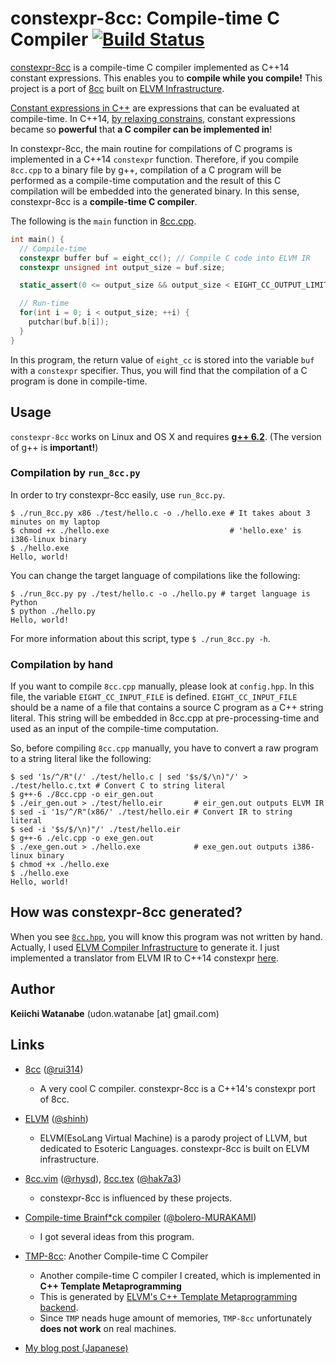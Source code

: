 # constexpr-8cc: Compile-time C Compiler [![Build Status](https://travis-ci.org/keiichiw/constexpr-8cc.svg?branch=master)](https://travis-ci.org/keiichiw/constexpr-8cc)

[constexpr-8cc](https://github.com/keiichiw/constexpr-8cc) is a compile-time C compiler implemented as C++14 constant expressions.
This enables you to **compile while you compile!**
This project is a port of [8cc](https://github.com/rui314/8cc) built on [ELVM Infrastructure](https://github.com/shinh/elvm).

[Constant expressions in C++](http://en.cppreference.com/w/cpp/language/constant_expression) are expressions that can be evaluated at compile-time.
In C++14, [by relaxing constrains](https://isocpp.org/files/papers/N3652.html), constant expressions became so **powerful** that **a C compiler can be implemented in**!

In constexpr-8cc, the main routine for compilations of C programs is implemented in a C++14 `constexpr` function.
Therefore, if you compile `8cc.cpp` to a binary file by g++, compilation of a C program will be performed as a compile-time computation and the result of this C compilation will be embedded into the generated binary.
In this sense, constexpr-8cc is a **compile-time C compiler**.

The following is the `main` function in [8cc.cpp](https://github.com/keiichiw/constexpr-8cc/blob/master/8cc.cpp).
```c++
int main() {
  // Compile-time
  constexpr buffer buf = eight_cc(); // Compile C code into ELVM IR
  constexpr unsigned int output_size = buf.size;

  static_assert(0 <= output_size && output_size < EIGHT_CC_OUTPUT_LIMIT, "8cc: Error");

  // Run-time
  for(int i = 0; i < output_size; ++i) {
    putchar(buf.b[i]);
  }
}
```
In this program, the return value of `eight_cc` is stored into the variable `buf` with a `constexpr` specifier.
Thus, you will find that the compilation of a C program is done in compile-time.

## Usage

`constexpr-8cc` works on Linux and OS X and requires [**g++ 6.2**](https://gcc.gnu.org/gcc-6/).
(The version of g++ is **important!**)

### Compilation by `run_8cc.py`
In order to try constexpr-8cc easily, use `run_8cc.py`.
```shell
$ ./run_8cc.py x86 ./test/hello.c -o ./hello.exe # It takes about 3 minutes on my laptop
$ chmod +x ./hello.exe                           # 'hello.exe' is i386-linux binary
$ ./hello.exe
Hello, world!
```
You can change the target language of compilations like the following:
```shell
$ ./run_8cc.py py ./test/hello.c -o ./hello.py # target language is Python
$ python ./hello.py
Hello, world!
```
For more information about this script, type `$ ./run_8cc.py -h`.

### Compilation by hand
If you want to compile `8cc.cpp` manually, please look at `config.hpp`.
In this file, the variable `EIGHT_CC_INPUT_FILE` is defined.
`EIGHT_CC_INPUT_FILE` should be a name of a file that contains a source C program as a C++ string literal.
This string will be embedded in 8cc.cpp at pre-processing-time and used as an input of the compile-time computation.

So, before compiling `8cc.cpp` manually, you have to convert a raw program to a string literal like the following:
```shell
$ sed '1s/^/R"(/' ./test/hello.c | sed '$s/$/\n)"/' > ./test/hello.c.txt # Convert C to string literal
$ g++-6 ./8cc.cpp -o eir_gen.out
$ ./eir_gen.out > ./test/hello.eir       # eir_gen.out outputs ELVM IR
$ sed -i '1s/^/R"(x86/' ./test/hello.eir # Convert IR to string literal
$ sed -i '$s/$/\n)"/' ./test/hello.eir
$ g++-6 ./elc.cpp -o exe_gen.out
$ ./exe_gen.out > ./hello.exe            # exe_gen.out outputs i386-linux binary
$ chmod +x ./hello.exe
$ ./hello.exe
Hello, world!
```
## How was constexpr-8cc generated?
When you see [`8cc.hpp`](https://github.com/keiichiw/constexpr-8cc/blob/master/8cc.hpp), you will know this program was not written by hand.
Actually, I used [ELVM Compiler Infrastructure](https://github.com/shinh/elvm) to generate it.
I just implemented a translator from ELVM IR to C++14 constexpr [here](https://github.com/shinh/elvm/pull/15).

## Author
**Keiichi Watanabe** (udon.watanabe [at] gmail.com)

## Links
* [8cc](https://github.com/rui314/8cc) ([@rui314](https://github.com/rui314))
  - A very cool C compiler. constexpr-8cc is a C++14's constexpr port of 8cc.
* [ELVM](https://github.com/shinh/elvm) ([@shinh](https://github.com/shinh))
  - ELVM(EsoLang Virtual Machine) is a parody project of LLVM, but dedicated to Esoteric Languages. constexpr-8cc is built on ELVM infrastructure.
* [8cc.vim](https://github.com/rhysd/8cc.vim) ([@rhysd](https://github.com/rhysd)), [8cc.tex](https://github.com/hak7a3/8cc.tex) ([@hak7a3](https://github.com/hak7a3))
  - constexpr-8cc is influenced by these projects.
* [Compile-time Brainf\*ck compiler](https://github.com/bolero-MURAKAMI/Sprout/blob/master/example/brainfuck/x86_compile.cpp) ([@bolero-MURAKAMI](https://github.com/bolero-MURAKAMI))
  - I got several ideas from this program.

* [TMP-8cc](https://github.com/keiichiw/TMP-8cc): Another Compile-time C Compiler
  - Another compile-time C compiler I created, which is implemented in **C++ Template Metaprogramming**
  - This is generated by [ELVM's C++ Template Metaprogramming backend](https://github.com/shinh/elvm/pull/39).
  - Since `TMP` neads huge amount of memories, `TMP-8cc` unfortunately **does not work** on real machines.
* [My blog post (Japanese)](http://kw-udon.hatenablog.com/entry/2016/12/03/201722)
